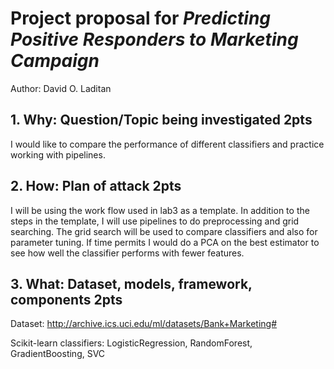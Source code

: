 # Project proposal for *Predicting Positive Responders to Marketing Campaign*
Author: David O. Laditan

## 1. Why: Question/Topic being investigated 2pts

I would like to compare the performance of different classifiers and practice working with pipelines. 

## 2. How: Plan of attack 2pts
I will be using the work flow used in lab3 as a template. In addition to the steps in the template, I will use pipelines to do preprocessing and grid searching. The grid search will be used to compare classifiers and also for parameter tuning. If time permits I would do a PCA on the best estimator to see how well the classifier performs with fewer features.  

## 3. What: Dataset, models, framework, components 2pts
Dataset: http://archive.ics.uci.edu/ml/datasets/Bank+Marketing#

Scikit-learn classifiers: LogisticRegression, RandomForest, GradientBoosting, SVC
